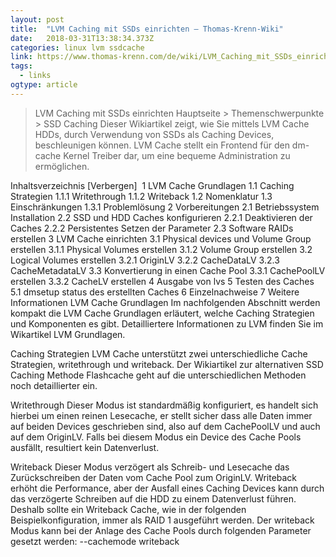 ```yaml
---
layout: post 
title:  "LVM Caching mit SSDs einrichten – Thomas-Krenn-Wiki" 
date:   2018-03-31T13:38:34.373Z 
categories: linux lvm ssdcache
link: https://www.thomas-krenn.com/de/wiki/LVM_Caching_mit_SSDs_einrichten?xtxsearchselecthit=1 
tags:
  - links
ogtype: article 
---
```


> LVM Caching mit SSDs einrichten
Hauptseite > Themenschwerpunkte > SSD Caching
Dieser Wikiartikel zeigt, wie Sie mittels LVM Cache HDDs, durch Verwendung von SSDs als Caching Devices, beschleunigen können. LVM Cache stellt ein Frontend für den dm-cache Kernel Treiber dar, um eine bequeme Administration zu ermöglichen.

Inhaltsverzeichnis [Verbergen] 
1 LVM Cache Grundlagen
1.1 Caching Strategien
1.1.1 Writethrough
1.1.2 Writeback
1.2 Nomenklatur
1.3 Einschränkungen
1.3.1 Problemlösung
2 Vorbereitungen
2.1 Betriebssystem Installation
2.2 SSD und HDD Caches konfigurieren
2.2.1 Deaktivieren der Caches
2.2.2 Persistentes Setzen der Parameter
2.3 Software RAIDs erstellen
3 LVM Cache einrichten
3.1 Physical devices und Volume Group erstellen
3.1.1 Physical Volumes erstellen
3.1.2 Volume Group erstellen
3.2 Logical Volumes erstellen
3.2.1 OriginLV
3.2.2 CacheDataLV
3.2.3 CacheMetadataLV
3.3 Konvertierung in einen Cache Pool
3.3.1 CachePoolLV erstellen
3.3.2 CacheLV erstellen
4 Ausgabe von lvs
5 Testen des Caches
5.1 dmsetup status des erstellten Caches
6 Einzelnachweise
7 Weitere Informationen
LVM Cache Grundlagen
Im nachfolgenden Abschnitt werden kompakt die LVM Cache Grundlagen erläutert, welche Caching Strategien und Komponenten es gibt. Detailliertere Informationen zu LVM finden Sie im Wikartikel LVM Grundlagen.

Caching Strategien
LVM Cache unterstützt zwei unterschiedliche Cache Strategien, writethrough und writeback. Der Wikiartikel zur alternativen SSD Caching Methode Flashcache geht auf die unterschiedlichen Methoden noch detaillierter ein.

Writethrough
Dieser Modus ist standardmäßig konfiguriert, es handelt sich hierbei um einen reinen Lesecache, er stellt sicher dass alle Daten immer auf beiden Devices geschrieben sind, also auf dem CachePoolLV und auch auf dem OriginLV. Falls bei diesem Modus ein Device des Cache Pools ausfällt, resultiert kein Datenverlust.

Writeback
Dieser Modus verzögert als Schreib- und Lesecache das Zurückschreiben der Daten vom Cache Pool zum OriginLV. Writeback erhöht die Performance, aber der Ausfall eines Caching Devices kann durch das verzögerte Schreiben auf die HDD zu einem Datenverlust führen. Deshalb sollte ein Writeback Cache, wie in der folgenden Beispielkonfiguration, immer als RAID 1 ausgeführt werden. Der writeback Modus kann bei der Anlage des Cache Pools durch folgenden Parameter gesetzt werden:
--cachemode writeback
